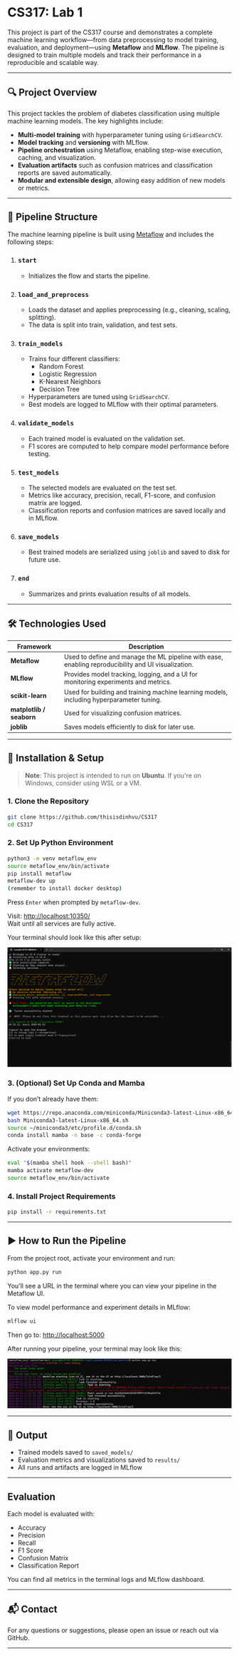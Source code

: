 # CS317: Lab 1

This project is part of the CS317 course and demonstrates a complete machine learning workflow—from data preprocessing to model training, evaluation, and deployment—using **Metaflow** and **MLflow**. The pipeline is designed to train multiple models and track their performance in a reproducible and scalable way.

---

## 🔍 Project Overview

This project tackles the problem of diabetes classification using multiple machine learning models. The key highlights include:

- **Multi-model training** with hyperparameter tuning using `GridSearchCV`.
- **Model tracking** and **versioning** with MLflow.
- **Pipeline orchestration** using Metaflow, enabling step-wise execution, caching, and visualization.
- **Evaluation artifacts** such as confusion matrices and classification reports are saved automatically.
- **Modular and extensible design**, allowing easy addition of new models or metrics.

---

## 🧠 Pipeline Structure

The machine learning pipeline is built using [Metaflow](https://docs.metaflow.org/) and includes the following steps:

1. ### `start`
   - Initializes the flow and starts the pipeline.

2. ### `load_and_preprocess`
   - Loads the dataset and applies preprocessing (e.g., cleaning, scaling, splitting).
   - The data is split into train, validation, and test sets.

3. ### `train_models`
   - Trains four different classifiers:  
     - Random Forest  
     - Logistic Regression  
     - K-Nearest Neighbors  
     - Decision Tree
   - Hyperparameters are tuned using `GridSearchCV`.
   - Best models are logged to MLflow with their optimal parameters.

4. ### `validate_models`
   - Each trained model is evaluated on the validation set.
   - F1 scores are computed to help compare model performance before testing.

5. ### `test_models`
   - The selected models are evaluated on the test set.
   - Metrics like accuracy, precision, recall, F1-score, and confusion matrix are logged.
   - Classification reports and confusion matrices are saved locally and in MLflow.

6. ### `save_models`
   - Best trained models are serialized using `joblib` and saved to disk for future use.

7. ### `end`
   - Summarizes and prints evaluation results of all models.

---

## 🛠 Technologies Used

| Framework       | Description                                                                 |
|----------------|-----------------------------------------------------------------------------|
| **Metaflow**    | Used to define and manage the ML pipeline with ease, enabling reproducibility and UI visualization. |
| **MLflow**      | Provides model tracking, logging, and a UI for monitoring experiments and metrics. |
| **scikit-learn**| Used for building and training machine learning models, including hyperparameter tuning. |
| **matplotlib / seaborn** | Used for visualizing confusion matrices. |
| **joblib**      | Saves models efficiently to disk for later use. |

---

## 🚀 Installation & Setup

> **Note**: This project is intended to run on **Ubuntu**. If you're on Windows, consider using WSL or a VM.

### 1. Clone the Repository

```bash
git clone https://github.com/thisisdinhvu/CS317
cd CS317
```

### 2. Set Up Python Environment

```bash
python3 -m venv metaflow_env
source metaflow_env/bin/activate
pip install metaflow
metaflow-dev up
(remember to install docker desktop)
```

Press `Enter` when prompted by `metaflow-dev`.

Visit: [http://localhost:10350/](http://localhost:10350/)  
Wait until all services are fully active.

Your terminal should look like this after setup:

![Metaflow Terminal](https://github.com/truong04/MLOPS/blob/main/image/metaflow-dev-screen.png?raw=true)

### 3. (Optional) Set Up Conda and Mamba

If you don’t already have them:

```bash
wget https://repo.anaconda.com/miniconda/Miniconda3-latest-Linux-x86_64.sh
bash Miniconda3-latest-Linux-x86_64.sh
source ~/miniconda3/etc/profile.d/conda.sh
conda install mamba -n base -c conda-forge
```

Activate your environments:

```bash
eval "$(mamba shell hook --shell bash)"
mamba activate metaflow-dev
source metaflow_env/bin/activate
```

### 4. Install Project Requirements

```bash
pip install -r requirements.txt
```

---

## ▶️ How to Run the Pipeline

From the project root, activate your environment and run:

```bash
python app.py run
```

You’ll see a URL in the terminal where you can view your pipeline in the Metaflow UI.

To view model performance and experiment details in MLflow:

```bash
mlflow ui
```

Then go to: [http://localhost:5000](http://localhost:5000)

After running your pipeline, your terminal may look like this:

![Metaflow Results](https://github.com/truong04/MLOPS/blob/main/image/RESULT.png?raw=true)

---

## 📂 Output

- Trained models saved to `saved_models/`
- Evaluation metrics and visualizations saved to `results/`
- All runs and artifacts are logged in MLflow

---

## Evaluation

Each model is evaluated with:

- Accuracy
- Precision
- Recall
- F1 Score
- Confusion Matrix
- Classification Report

You can find all metrics in the terminal logs and MLflow dashboard.

---

## 📬 Contact

For any questions or suggestions, please open an issue or reach out via GitHub.

---

